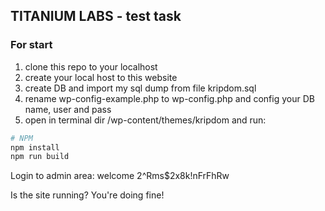 TITANIUM LABS - test task
-------

### For start
<ol>
<li>clone this repo to your localhost</li>
<li>create your local host to this website</li>
<li>create DB and import my sql dump from file kripdom.sql</li>
<li>rename wp-config-example.php to wp-config.php and config your DB name, user and pass</li>
<li>open in terminal dir /wp-content/themes/kripdom and run:</li>
</ol>

```sh
# NPM
npm install
npm run build
```
Login to admin area:
welcome
2^Rms$2x8k!nFrFhRw

Is the site running?
You're doing fine!
